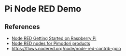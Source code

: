 # Pi Node RED Demo

## References

- [Node RED Getting Started on Raspberry Pi](https://nodered.org/docs/hardware/raspberrypi)
- [Node RED nodes for Pimodori products](https://github.com/pimoroni/node-red-nodes)
- https://flows.nodered.org/node/node-red-contrib-gpio
